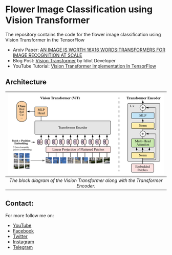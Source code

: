 # Flower Image Classification using Vision Transformer
The repository contains the code for the flower image classification using Vision Transformer in the TensorFlow<br/>

- Arxiv Paper: [AN IMAGE IS WORTH 16X16 WORDS:TRANSFORMERS FOR IMAGE RECOGNITION AT SCALE](https://arxiv.org/pdf/2010.11929.pdf)
- Blog Post: [Vision Transformer](https://idiotdeveloper.com/vision-transformer-an-image-is-worth-16x16-words-transformers-for-image-recognition-at-scale/) by Idiot Developer
- YouTube Tutorial: [Vision Transformer Implementation In TensorFlow](https://youtu.be/Fb1xsTXT4P8)

## Architecture
| ![The block diagram of the Vision Transformer](img/vit.png) |
| :--: |
| *The block diagram of the Vision Transformer along with the Transformer Encoder.* |


## Contact:
For more follow me on:

- <a href="https://www.youtube.com/idiotdeveloper"> YouTube </a>
- <a href="https://facebook.com/idiotdeveloper"> Facebook </a>
- <a href="https://twitter.com/nikhilroxtomar"> Twitter </a>
- <a href="https://www.instagram.com/nikhilroxtomar"> Instagram </a>
- <a href="https://t.me/idiotdeveloper"> Telegram </a>
